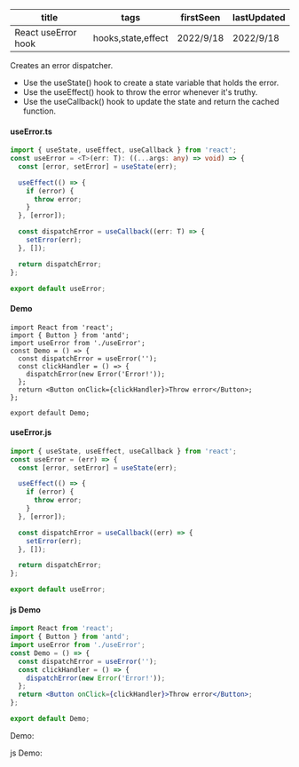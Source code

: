 | title               | tags               | firstSeen | lastUpdated |
| ------------------- | ------------------ | --------- | ----------- |
| React useError hook | hooks,state,effect | 2022/9/18 | 2022/9/18   |

Creates an error dispatcher.

- Use the useState() hook to create a state variable that holds the error.
- Use the useEffect() hook to throw the error whenever it's truthy.
- Use the useCallback() hook to update the state and return the cached function.

#### useError.ts

```ts
import { useState, useEffect, useCallback } from 'react';
const useError = <T>(err: T): ((...args: any) => void) => {
  const [error, setError] = useState(err);

  useEffect(() => {
    if (error) {
      throw error;
    }
  }, [error]);

  const dispatchError = useCallback((err: T) => {
    setError(err);
  }, []);

  return dispatchError;
};

export default useError;
```

#### Demo

```tsx | pure
import React from 'react';
import { Button } from 'antd';
import useError from './useError';
const Demo = () => {
  const dispatchError = useError('');
  const clickHandler = () => {
    dispatchError(new Error('Error!'));
  };
  return <Button onClick={clickHandler}>Throw error</Button>;
};

export default Demo;
```

#### useError.js

```js
import { useState, useEffect, useCallback } from 'react';
const useError = (err) => {
  const [error, setError] = useState(err);

  useEffect(() => {
    if (error) {
      throw error;
    }
  }, [error]);

  const dispatchError = useCallback((err) => {
    setError(err);
  }, []);

  return dispatchError;
};

export default useError;
```

#### js Demo

```jsx | pure
import React from 'react';
import { Button } from 'antd';
import useError from './useError';
const Demo = () => {
  const dispatchError = useError('');
  const clickHandler = () => {
    dispatchError(new Error('Error!'));
  };
  return <Button onClick={clickHandler}>Throw error</Button>;
};

export default Demo;
```

Demo:

<code src="./Demo.tsx"></code>

js Demo:

<code src="./js/Demo.jsx"></code>
